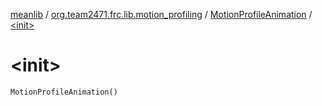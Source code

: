 [meanlib](../../index.md) / [org.team2471.frc.lib.motion_profiling](../index.md) / [MotionProfileAnimation](index.md) / [&lt;init&gt;](./-init-.md)

# &lt;init&gt;

`MotionProfileAnimation()`